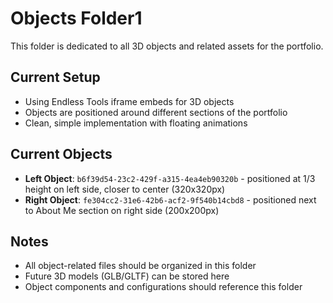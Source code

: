 # Objects Folder1

This folder is dedicated to all 3D objects and related assets for the portfolio.

## Current Setup
- Using Endless Tools iframe embeds for 3D objects
- Objects are positioned around different sections of the portfolio
- Clean, simple implementation with floating animations

## Current Objects
- **Left Object**: `b6f39d54-23c2-429f-a315-4ea4eb90320b` - positioned at 1/3 height on left side, closer to center (320x320px)
- **Right Object**: `fe304cc2-31e6-42b6-acf2-9f540b14cbd8` - positioned next to About Me section on right side (200x200px)

## Notes
- All object-related files should be organized in this folder
- Future 3D models (GLB/GLTF) can be stored here
- Object components and configurations should reference this folder